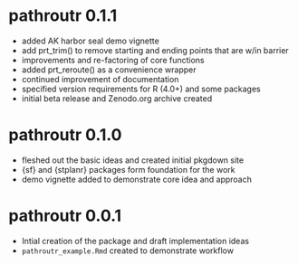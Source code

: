 # pathroutr 0.1.1

* added AK harbor seal demo vignette
* add prt_trim() to remove starting and ending points that are w/in barrier
* improvements and re-factoring of core functions
* added prt_reroute() as a convenience wrapper
* continued improvement of documentation
* specified version requirements for R (4.0+) and some packages
* initial beta release and Zenodo.org archive created

# pathroutr 0.1.0

* fleshed out the basic ideas and created initial pkgdown site
* {sf} and {stplanr} packages form foundation for the work
* demo vignette added to demonstrate core idea and approach

# pathroutr 0.0.1

* Intial creation of the package and draft implementation ideas
* `pathroutr_example.Rmd` created to demonstrate workflow
